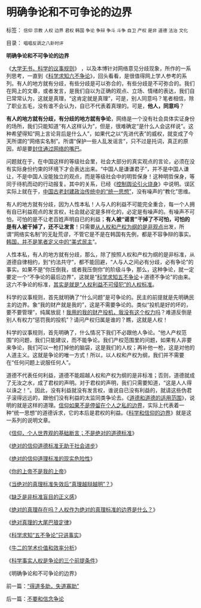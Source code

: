 # 明确争论和不可争论的边界

标签： `信仰` `宗教` `人权` `边界` `君权` `韩国` `争论` `争辩` `争斗` `斗争` `自卫` `产权` `是非` `道德` `法治` `文化` 

目录： `唱唱反调之八卦时评`

**明确争论和不可争论的边界**

《[大学无书，科学的议事规则](../../../2009/6/17/民主就是科学的议事规则.md)》
，以及本博针对网络意见分歧现象，所作的一系列思考，一直到《[科学求知六不争论](../../../2009/11/24/牛二的学术价值和效率分析.md)》，回头看看，是很值得网上学人参考的系列。有人的地方就有分歧，有些分歧是可以弥合的，有些分歧是不可弥合的。我们在网上的文章，或者发言，是我们自以为正确的观点、立场、情绪的表达，我们自已常常认为，这就是真理，“这肯定就是真理”，可是，别人同意吗？笔者相信，除了职业五毛，没有谁不会认为，自已不代表着真理的。可是，**他人，同意吗**？

**有人的地方就有分歧，有分歧的地方就有争论**，网络是一个没有社会具体实证身份的场所，我们只能知道“有人这样认为”，但是，很难确定“是什么人会这样说”。这种希望得知“网上言论背后是什么人”，如果代之以“先进代表”的威权，就变成了今天所谓的“网络实名制”。所谓“保护一些人乱发谣言”，只不过是托词，真正的原因，却是要[封住通过网络的嘴巴](../../../2009/7/24/网络言论体现的不是人，是人格.md)。

问题就在于，在中国这样的等级社会里，社会大部分的真实观点的言论，必须在没有实际身份约束的环境下才会表达出来。“中国人是谦谦君子”，并不是中国人谦让，不是中国人没能独立的观点，而是等级社会中的明哲保身！这种明哲保身，等同于待机而动的行动报复。其中的关系，已经《[控制舆论引火烧身](../../../2009/5/5/控制舆论，等于引火烧身.md)》中说明。误区实际上就在于，[中国古老封建政治传统中的“统一思想”](../../../2009/11/27/中国最不缺的就是信仰，所谓“统一思想”.md)，没有噪声的“教化”思维。

有人的地方就有分歧，因为人性本私！人与人的利益不可能完全重合，每一个人拥有自已利益观点的发言权，社会就必定是多样化的，必定是有噪声的。有噪声不可怕，可怕的是不让老百姓声明自已的利益；**有人被“谣言”干掉了不可怕，可怕的是有人被干掉了，还不让发言**！只需要[从人权和产权为纲的是非观点](../../../2009/11/14/正义感也可以变得非常可怕.md)出发，所谓“网络实名制”的无耻荒谬，不管它是不是在韩国有先例，都是不容争辩的事实。[韩国，并不是笔者定义中的“美式民主](../../../2008/9/3/观察泰式民主缺陷，思考中国末来.md)”。

人性本私，有人的地方就有分歧，那么，除了按照人权和产权为纲的是非标准，从道德自律相约，到“约法共守”，都不能回避，“人与人之间必有分歧，必有争论”的事实。如果不是“你压倒我，或者我压倒你”的阶级斗争，那么，这种争论，就一定要定一个“不争论的最后边界”，这就是“[科学求知五不争论](../../../2009/11/24/科学求知“五不争论”只讲事实.md)＋道德不争论”的由来。这六不争论的标准，[其实是就是“人权利益不可侵犯”的人权标准](../../../2009/11/9/天赋人权，还是天赋发言权.md)。

科学的议事规则，首先就明确了“什么问题”是可争论的。民主的前提就是先明确民主的边界。象“我的财产就是我的”，这是不需要争论的。类似“投机是好的坏的，要不要管理”，纯属放屁！[我用的我的财产投机，我没有这个权力吗](../../../2009/12/2/“投机创业板”是投资者的权力.md)？难道反倒是别人有权力“惩罚我的投机”？请问产权归属是谁的？瞧，这就是人权！

科学的议事规则，首先明确了，什么情况下我们不必跟他人争论。“他人产权范围”的问题，我们只能建议，而不能争论。我们产权范围里的问题，如果有人非要来争论，我们可以一枪打掉他的脑袋，这是我们的人权；再补他一枪，这是对他的人道主义。这就是争论的唯一方式！所以，以人权和产权为纲，我们并不需要在“任何问题上说服任何人”。

道德不代表任何利益，道德不能超越人权和产权为纲的是非标准；否则，道德就成了无汝之水，成了君权的声明。对于君权的声明，我们只需要知道，“这是人人得以诛之！”。因此，没有利益就没有发言权，谁说自已没有利益的，就请这些伪君子滚得远远的，跟他们没有利益的太监同类争论去。《[道德和道德的适用范围](../../../2009/11/19/道德的局限性和道德规范的适用范围.md)》，说明的就是这样的道理。[信仰如果不是停留在个人之私的边界](../../../2009/11/27/个人信仰请止于个人“私”之边界.md)，实际上代表着一种“统一思想”的道德诉求，它的本后是君权的利益。《[科学和信仰的边界](../../../2009/11/27/科学，信仰，唯物唯心的主义，和进化论.md)》就是这一系列的说明文章。

《[信仰，个人世界观的基础断言；不是绝对的道德标准](../../../2009/3/11/信仰，个人世界观的基础断言；不是绝对的道德标准.md)》

《[绝对的信仰道德标准无助于社会进步](http://darthvad.blog.163.com/blog/static/5339947020094235642948/)》

《[绝对的信仰道理标准的现实危险性](http://darthvad.blog.sohu.com/112211203.html)》

《[你的上帝不是我的上帝](../../../2009/6/25/My&nbsp;God!我的上帝！绝对的真理存在吗？.md)》

《[当绝对的真理标准失效后“真理越辩越明”？](../../../2009/11/16/当绝对的真理标准失效后“真理越辩越明”？.md)》

《[缺乏是非标准盲目的正义感](../../../2009/11/14/正义感也可以变得非常可怕.md)》

《[绝对的真理存在吗？人权作为绝对的真理标准的边界是什么？](../../../2009/7/4/绝对的真理存在吗？历史实证集如何认定.md)》

《[绝对真理的大尾巴狼定律](../../../2009/11/18/绝对的真理之大尾巴狼定律.md)》

《[科学求知“五不争论”只讲事实](../../../2009/11/24/科学求知“五不争论”只讲事实.md)》

《[牛二的学术价值和效率分析](../../../2009/11/24/牛二的学术价值和效率分析.md)》

《[科学事实人权是争论的三个前提条件](http://blog.sina.com.cn/s/blog_5563a64d0100fucx.html)》

《明确争论和不可争论的边界》



前一篇：[“得道多助，失道寡助”](../../../2009/12/13/“得道多助，失道寡助”.md)

后一篇：[不要和信念争论](../../../2009/12/14/不要和信念争论.md)